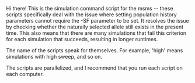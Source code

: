 Hi there! This is the simulation command script for the msms -- these scripts specifically deal with the issue where setting population history parameters cannot require the -SF parameter to be set. It resolves the issue by checking whether the naturally selected allele still exists in the present time. This also means that there are many simulations that fail this criterion for each simulation that succeeds, resulting in longer runtimes.

The name of the scripts speak for themselves. For example, 'high' means simulations with high sweep, and so on.

The scripts are parallelized, and I recommend that you run each script on each computer.

